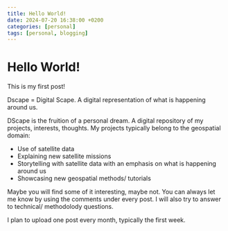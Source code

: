 ```yaml
---
title: Hello World!
date: 2024-07-20 16:38:00 +0200
categories: [personal]
tags: [personal, blogging]
---
```


# Hello World!
This is my first post!

Dscape = Digital Scape. A digital representation of what is happening around us.

DScape is the fruition of a personal dream. A digital repository of my projects, interests, thoughts.
My projects typically belong to the geospatial domain:
* Use of satellite data
* Explaining new satellite missions
* Storytelling with satellite data with an emphasis on what is happening around us
* Showcasing new geospatial methods/ tutorials


Maybe you will find some of it interesting, maybe not. You can always let me know by using the comments under every post. I will also try to answer to technical/ methodolody questions.

 I plan to upload one post every month, typically the first week.